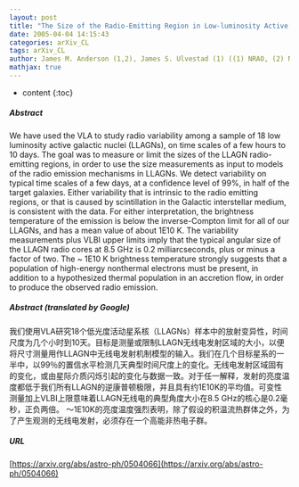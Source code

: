 ```yaml
---
layout: post
title: "The Size of the Radio-Emitting Region in Low-luminosity Active Galactic Nuclei"
date: 2005-04-04 14:15:43
categories: arXiv_CL
tags: arXiv_CL
author: James M. Anderson (1,2), James S. Ulvestad (1) ((1) NRAO, (2) NMT)
mathjax: true
---
```


* content
{:toc}

##### Abstract
We have used the VLA to study radio variability among a sample of 18 low luminosity active galactic nuclei (LLAGNs), on time scales of a few hours to 10 days. The goal was to measure or limit the sizes of the LLAGN radio-emitting regions, in order to use the size measurements as input to models of the radio emission mechanisms in LLAGNs. We detect variability on typical time scales of a few days, at a confidence level of 99%, in half of the target galaxies. Either variability that is intrinsic to the radio emitting regions, or that is caused by scintillation in the Galactic interstellar medium, is consistent with the data. For either interpretation, the brightness temperature of the emission is below the inverse-Compton limit for all of our LLAGNs, and has a mean value of about 1E10 K. The variability measurements plus VLBI upper limits imply that the typical angular size of the LLAGN radio cores at 8.5 GHz is 0.2 milliarcseconds, plus or minus a factor of two. The ~ 1E10 K brightness temperature strongly suggests that a population of high-energy nonthermal electrons must be present, in addition to a hypothesized thermal population in an accretion flow, in order to produce the observed radio emission.

##### Abstract (translated by Google)
我们使用VLA研究18个低光度活动星系核（LLAGNs）样本中的放射变异性，时间尺度为几个小时到10天。目标是测量或限制LLAGN无线电发射区域的大小，以便将尺寸测量用作LLAGN中无线电发射机制模型的输入。我们在几个目标星系的一半中，以99％的置信水平检测几天典型时间尺度上的变化。无线电发射区域固有的变化，或由星际介质闪烁引起的变化与数据一致。对于任一解释，发射的亮度温度都低于我们所有LLAGN的逆康普顿极限，并且具有约1E10K的平均值。可变性测量加上VLBI上限意味着LLAGN无线电的典型角度大小在8.5 GHz的核心是0.2毫秒，正负两倍。 〜1E10K的亮度温度强烈表明，除了假设的积温流热群体之外，为了产生观测的无线电发射，必须存在一个高能非热电子群。

##### URL
[https://arxiv.org/abs/astro-ph/0504066](https://arxiv.org/abs/astro-ph/0504066)

